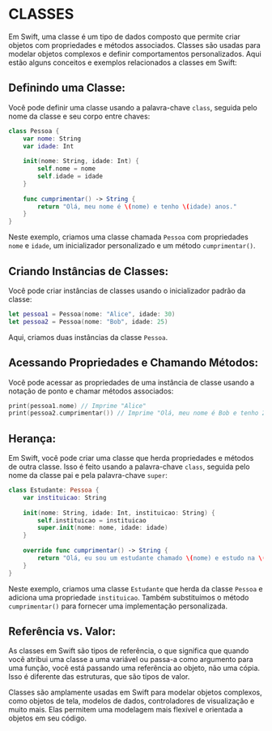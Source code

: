# CLASSES
Em Swift, uma classe é um tipo de dados composto que permite criar objetos com propriedades e métodos associados. Classes são usadas para modelar objetos complexos e definir comportamentos personalizados. Aqui estão alguns conceitos e exemplos relacionados a classes em Swift:

## Definindo uma Classe:

Você pode definir uma classe usando a palavra-chave `class`, seguida pelo nome da classe e seu corpo entre chaves:

```swift
class Pessoa {
    var nome: String
    var idade: Int
    
    init(nome: String, idade: Int) {
        self.nome = nome
        self.idade = idade
    }
    
    func cumprimentar() -> String {
        return "Olá, meu nome é \(nome) e tenho \(idade) anos."
    }
}
```

Neste exemplo, criamos uma classe chamada `Pessoa` com propriedades `nome` e `idade`, um inicializador personalizado e um método `cumprimentar()`.

## Criando Instâncias de Classes:

Você pode criar instâncias de classes usando o inicializador padrão da classe:

```swift
let pessoa1 = Pessoa(nome: "Alice", idade: 30)
let pessoa2 = Pessoa(nome: "Bob", idade: 25)
```

Aqui, criamos duas instâncias da classe `Pessoa`.

## Acessando Propriedades e Chamando Métodos:

Você pode acessar as propriedades de uma instância de classe usando a notação de ponto e chamar métodos associados:

```swift
print(pessoa1.nome) // Imprime "Alice"
print(pessoa2.cumprimentar()) // Imprime "Olá, meu nome é Bob e tenho 25 anos."
```

## Herança:

Em Swift, você pode criar uma classe que herda propriedades e métodos de outra classe. Isso é feito usando a palavra-chave `class`, seguida pelo nome da classe pai e pela palavra-chave `super`:

```swift
class Estudante: Pessoa {
    var instituicao: String
    
    init(nome: String, idade: Int, instituicao: String) {
        self.instituicao = instituicao
        super.init(nome: nome, idade: idade)
    }
    
    override func cumprimentar() -> String {
        return "Olá, eu sou um estudante chamado \(nome) e estudo na \(instituicao)."
    }
}
```

Neste exemplo, criamos uma classe `Estudante` que herda da classe `Pessoa` e adiciona uma propriedade `instituicao`. Também substituímos o método `cumprimentar()` para fornecer uma implementação personalizada.

## Referência vs. Valor:

As classes em Swift são tipos de referência, o que significa que quando você atribui uma classe a uma variável ou passa-a como argumento para uma função, você está passando uma referência ao objeto, não uma cópia. Isso é diferente das estruturas, que são tipos de valor.

Classes são amplamente usadas em Swift para modelar objetos complexos, como objetos de tela, modelos de dados, controladores de visualização e muito mais. Elas permitem uma modelagem mais flexível e orientada a objetos em seu código.